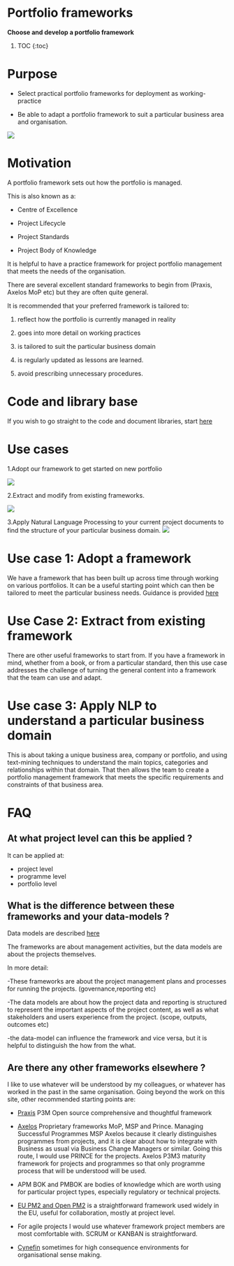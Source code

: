 # Portfolio frameworks

**Choose and develop a portfolio framework**

1. TOC
{:toc}

# Purpose

- Select practical portfolio frameworks for deployment as working-practice

- Be able to adapt a portfolio framework to suit a particular business area and organisation.

![](/images/Portfolio-frameworks/P3M-categories-Wikipedia-Higher-structure-LR-Neo4j.png)

# Motivation

A portfolio framework sets out how the portfolio is managed.

This is also known as a:

- Centre of Excellence

- Project Lifecycle

- Project Standards

- Project Body of Knowledge

It is helpful to have a practice framework for project portfolio management that meets the needs of the organisation. 

There are several excellent standard frameworks to begin from (Praxis, Axelos MoP etc) but they are often quite general. 

It is recommended that your preferred framework is tailored to:

1. reflect how the portfolio is currently managed in reality

1. goes into more detail on working practices

1. is tailored to suit the particular business domain

1. is regularly updated as lessons are learned.

1. avoid prescribing unnecessary procedures. 

# Code and library base

If you wish to go straight to the code and document libraries, start [here](https://github.com/lawrencerowland/Data-Model-for-Project-Frameworks)

# Use cases

1.Adopt our framework to get started on new portfolio

![](/images/Portfolio-frameworks/portfolio-tier1.png)


2.Extract and modify from existing frameworks.

![](/images/Portfolio-frameworks/2020-02-P3M-categories-in-Wikipedia-neo4j-LR.png)


3.Apply Natural Language Processing to your current project documents to find the structure of your particular business domain.
![](/images/Portfolio-frameworks/Orange-NLP-example.png)

# Use case 1: Adopt a framework
We have a  framework that has been built up across time through working on various portfolios. It can be a useful starting point which can then be tailored to meet the particular business needs. 
Guidance is provided [here](https://lawrencerowland.github.io/2020/05/16-Adopt-existing-portfolio-framework.html)

# Use Case 2: Extract from existing framework
There are other useful frameworks to start from. If you have a framework in mind, whether from a book, or from a particular standard, then this use case addresses the challenge of turning the general content into a framework that the team can use and adapt. 

# Use case 3: Apply NLP to understand a particular business domain
This is about taking a unique business area, company or portfolio, and using text-mining techniques to understand the main topics, categories and relationships within that domain. That then allows the team to create a portfolio management framework that meets the specific requirements and constraints of that business area. 

# FAQ

## At what project level can this be applied ?

It can be applied at:
- project level
- programme level
- portfolio level

## What is the difference between these frameworks and your data-models ?

Data models are described [here](https://lawrencerowland.github.io/Portfolio-data-model.html)

The frameworks are about management activities, but the data models are about the projects themselves.

In more detail:

-These frameworks are about the project management plans and processes for running the projects. (governance,reporting etc)

-The data models are about how the project data and reporting is structured to represent the important aspects of the project content, as well as what stakeholders and users experience from the project. (scope, outputs, outcomes etc)

-the data-model can influence the framework and vice versa, but it is helpful to distinguish the how from the what. 

## Are there any other frameworks elsewhere ?

I like to use whatever will be understood by my colleagues, or whatever has worked in the past in the same organisation. Going beyond the work on this site, other recommended starting points are:

- [Praxis](https://www.praxisframework.org) P3M Open source comprehensive and thoughtful framework 

- [Axelos](htpps://axelos.com) Proprietary frameworks MoP, MSP and Prince. Managing Successful Programmes MSP Axelos because it clearly distinguishes programmes from projects, and it is clear about how to integrate with Business as usual via Business Change Managers or similar. Going this route, I would use PRINCE for the projects. Axelos P3M3 maturity framework for projects and programmes so that only programme process that will be understood will be used. 

- APM BOK and PMBOK are bodies of knowledge which are worth using for particular project types, especially regulatory or technical projects. 

- [EU PM2 and Open PM2](https://op.europa.eu/en/publication-detail/-/publication/ac3e118a-cb6e-11e8-9424-01aa75ed71a1) is a straightforward framework used widely in the EU, useful for collaboration, mostly at project level.

- For agile projects I would use whatever framework project members are most comfortable with. SCRUM or KANBAN is straightforward.

- [Cynefin](https://cognitive-edge.com) sometimes for high consequence environments for organisational sense making. 



